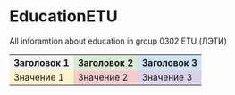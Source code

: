 # EducationETU
 All inforamtion about education in group 0302 ETU (ЛЭТИ) 

<table>
  <tr>
    <th style="background-color:#f2f2f2;">Заголовок 1</th>
    <th style="background-color:#d9ead3;">Заголовок 2</th>
    <th style="background-color:#cfe2f3;">Заголовок 3</th>
  </tr>
  <tr>
    <td style="background-color:#fff2cc;">Значение 1</td>
    <td style="background-color:#f4cccc;">Значение 2</td>
    <td style="background-color:#d9d2e9;">Значение 3</td>
  </tr>
</table>


